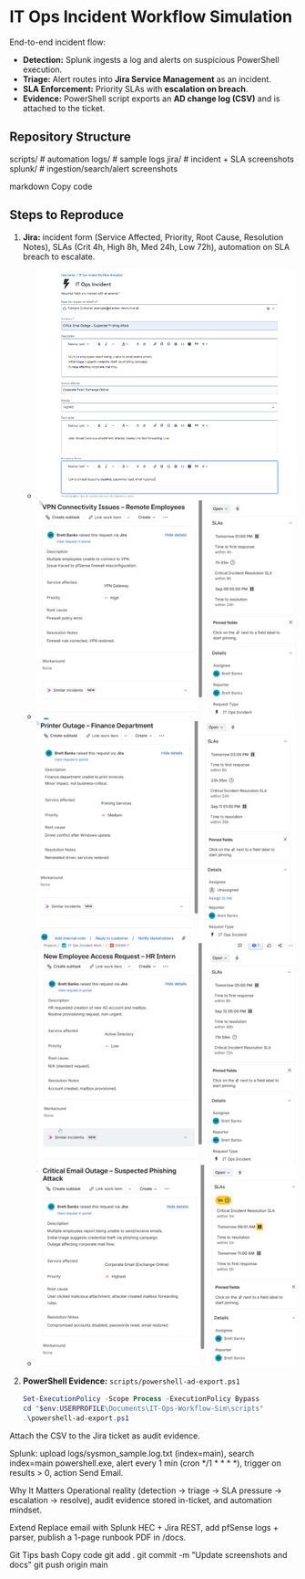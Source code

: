 # IT Ops Incident Workflow Simulation
End-to-end incident flow:
- **Detection:** Splunk ingests a log and alerts on suspicious PowerShell execution.
- **Triage:** Alert routes into **Jira Service Management** as an incident.
- **SLA Enforcement:** Priority SLAs with **escalation on breach**.
- **Evidence:** PowerShell script exports an **AD change log (CSV)** and is attached to the ticket.

## Repository Structure
scripts/ # automation
logs/ # sample logs
jira/ # incident + SLA screenshots
splunk/ # ingestion/search/alert screenshots

markdown
Copy code

## Steps to Reproduce
1) **Jira:** incident form (Service Affected, Priority, Root Cause, Resolution Notes), SLAs (Crit 4h, High 8h, Med 24h, Low 72h), automation on SLA breach to escalate.
   - ![Critical](/jira/jira-incident-critical.png)
   - ![High](/jira/jira-incident-high.png) ![Medium](/jira/jira-incident-medium.png) ![Low](/jira/jira-incident-low.png)
   - ![Breach](/jira/jira-sla-breach.png)

2) **PowerShell Evidence:** `scripts/powershell-ad-export.ps1`
   ```powershell
   Set-ExecutionPolicy -Scope Process -ExecutionPolicy Bypass
   cd "$env:USERPROFILE\Documents\IT-Ops-Workflow-Sim\scripts"
   .\powershell-ad-export.ps1
Attach the CSV to the Jira ticket as audit evidence.

Splunk: upload logs/sysmon_sample.log.txt (index=main), search index=main powershell.exe, alert every 1 min (cron */1 * * * *), trigger on results > 0, action Send Email.






Why It Matters
Operational reality (detection → triage → SLA pressure → escalation → resolve), audit evidence stored in-ticket, and automation mindset.

Extend
Replace email with Splunk HEC + Jira REST, add pfSense logs + parser, publish a 1-page runbook PDF in /docs.

Git Tips
bash
Copy code
git add .
git commit -m "Update screenshots and docs"
git push origin main
